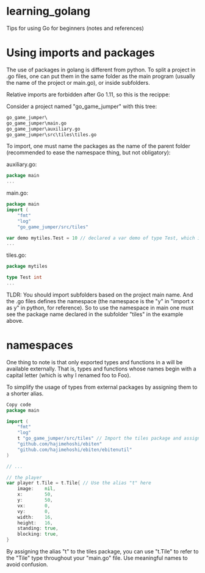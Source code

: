 # learning_golang
Tips for using Go for beginners (notes and references)

# Using imports and packages
The use of packages in golang is different from python.
To split a project in .go files, one can put them in the same folder as the main program (usually the name of the project or main.go), or inside subfolders.

Relative imports are forbidden after Go 1.11, so this is the recippe:

Consider a project named "go_game_jumper" with this tree:

```cmd
go_game_jumper\
go_game_jumper\main.go
go_game_jumper\auxiliary.go
go_game_jumper\src\tiles\tiles.go
```

To import, one must name the packages as the name of the parent folder (recommended to ease the namespace thing, but not obligatory):

auxiliary.go:
```go
package main
...
```

main.go:
```go
package main
import (
	"fmt"	
	"log"
	"go_game_jumper/src/tiles"

var demo mytiles.Test = 10 // declared a var demo of type Test, which is equivalent to an integer
...
```

tiles.go:
```go
package mytiles

type Test int
...
```

TLDR: You should import subfolders based on the project main name. And the .go files defines the namespace (the namespace is the "y" in "import x as y" in python, for reference).
So to use the namespace in main one must see the package name declared in the subfolder "tiles" in the example above.

# namespaces

One thing to note is that only exported types and functions in a will be available externally. That is, types and functions whose names begin with a capital letter (which is why I renamed foo to Foo).

To simplify the usage of types from external packages by assigning them to a shorter alias.

```go
Copy code
package main

import (
	"fmt"
	"log"
	t "go_game_jumper/src/tiles" // Import the tiles package and assign an alias "t"
	"github.com/hajimehoshi/ebiten"
	"github.com/hajimehoshi/ebiten/ebitenutil"
)

// ...

// the player
var player t.Tile = t.Tile{ // Use the alias "t" here
	image:    nil,
	x:        50,
	y:        50,
	vx:       0,
	vy:       0,
	width:    16,
	height:   16,
	standing: true,
	blocking: true,
}
```
By assigning the alias "t" to the tiles package, you can use "t.Tile" to refer to the "Tile" type throughout your "main.go" file.
Use meaningful names to avoid confusion.





